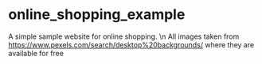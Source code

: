 # online_shopping_example

A simple sample website for online shopping. \n
All images taken from https://www.pexels.com/search/desktop%20backgrounds/
where they are available for free
